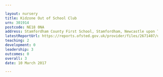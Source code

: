 ```yaml
---

layout: nursery
title: Kidzone Out of School Club
urn: 301914
postcode: NE18 0NA
address: Stamfordham County First School, Stamfordham, Newcastle upon Tyne, Tyne and Wear, NE18 0NA
latestReportUrl: https://reports.ofsted.gov.uk/provider/files/2671407/urn/301914.pdf
teaching: 2
development: 0
leadership: 3
outcomes: 0
overall: 3
date: 10 March 2017

---
```

